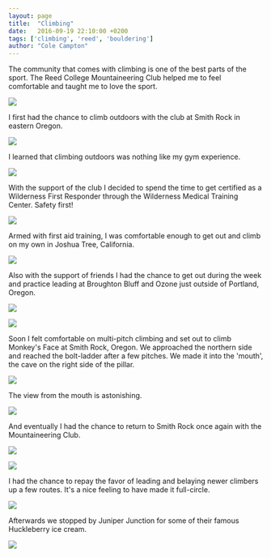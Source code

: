 ```yaml
---
layout: page
title:  "Climbing"
date:   2016-09-19 22:10:00 +0200
tags: ['climbing', 'reed', 'bouldering']
author: "Cole Campton"
---
```


The community that comes with climbing is one of the best parts of the sport. The Reed College Mountaineering Club helped me to feel comfortable and taught me to love the sport.

![](images/Climbing/Smithpano.JPG)

I first had the chance to climb outdoors with the club at Smith Rock in eastern Oregon. 

![](images/Climbing/smithapproach.JPG)

I learned that climbing outdoors was nothing like my gym experience.

![](images/Climbing/smithclimb.JPG)

With the support of the club I decided to spend the time to get certified as a Wilderness First Responder through the Wilderness Medical Training Center. Safety first!

![](images/Climbing/WFR.JPG)

Armed with first aid training, I was comfortable enough to get out and climb on my own in Joshua Tree, California.

![](images/Climbing/JoshuaTree.JPG)

Also with the support of friends I had the chance to get out during the week and practice leading at Broughton Bluff and Ozone just outside of Portland, Oregon. 

![](images/Climbing/broughton.JPG)

![](images/Climbing/ozoneOR.JPG)

Soon I felt comfortable on multi-pitch climbing and set out to climb Monkey's Face at Smith Rock, Oregon. We approached the northern side and reached the bolt-ladder after a few pitches. We made it into the 'mouth', the cave on the right side of the pillar.

![](images/Climbing/monkeysface.JPG)

The view from the mouth is astonishing.

![](images/Climbing/mouthview.JPG)

<!--After a frightening traverse out the side of the mouth, we made it to the top of the Monkey's Face head.

![](images/Climbing/monkeyshead.JPG) -->

And eventually I had the chance to return to Smith Rock once again with the Mountaineering Club. 

![](images/Climbing/smithtent.JPG)

![](images/Climbing/belay.JPG)

I had the chance to repay the favor of leading and belaying newer climbers up a few routes. It's a nice feeling to have made it full-circle. 

![](images/Climbing/leading.JPG)

Afterwards we stopped by Juniper Junction for some of their famous Huckleberry ice cream. 

![](images/Climbing/mountaineeringclub.JPG)

